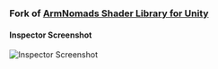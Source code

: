 ### Fork of [ArmNomads Shader Library for Unity](https://github.com/armnomads-games/shaders)
#### Inspector Screenshot
![Inspector Screenshot](https://iili.io/635QWv.png)
